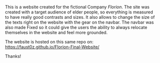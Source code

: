 This is a website created for the fictional Company _Florion_. The site was created with a target audience of elder people, so everything is measured to have really good contrasts and sizes. It also allows to change the size of the texts right on the website with the gear on the navbar. The navbar was also made Fixed so it could give the users the ability to always relocate themselves in the website and feel more grounded.

The website is hosted on this same repo on: https://faust0z.github.io/Florion-Final-Website/

Thanks!
